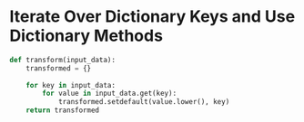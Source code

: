 # Iterate Over Dictionary Keys and Use Dictionary Methods


```python
def transform(input_data):
    transformed = {}
    
    for key in input_data:
        for value in input_data.get(key):
            transformed.setdefault(value.lower(), key)
    return transformed
```